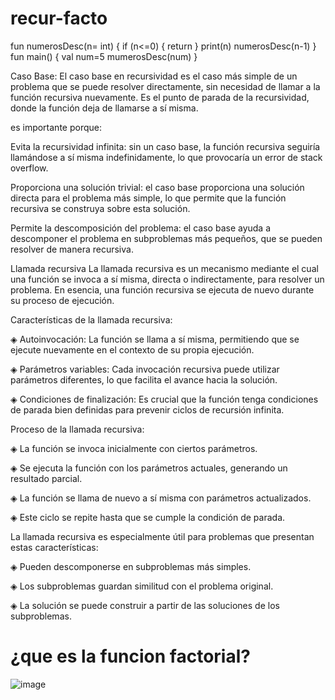 # recur-facto

fun numerosDesc(n= int) { if (n<=0) { return } print(n) numerosDesc(n-1) } fun main() { val num=5 mumerosDesc(num) }

Caso Base:
El caso base en recursividad es el caso más simple de un problema que se puede resolver directamente, sin necesidad de llamar a la función recursiva nuevamente. Es el punto de parada de la recursividad, donde la función deja de llamarse a sí misma.

es importante porque:

Evita la recursividad infinita: sin un caso base, la función recursiva seguiría llamándose a sí misma indefinidamente, lo que provocaría un error de stack overflow.

Proporciona una solución trivial: el caso base proporciona una solución directa para el problema más simple, lo que permite que la función recursiva se construya sobre esta solución.

Permite la descomposición del problema: el caso base ayuda a descomponer el problema en subproblemas más pequeños, que se pueden resolver de manera recursiva.

Llamada recursiva
La llamada recursiva es un mecanismo mediante el cual una función se invoca a sí misma, directa o indirectamente, para resolver un problema. En esencia, una función recursiva se ejecuta de nuevo durante su proceso de ejecución.

Características de la llamada recursiva:

◈ Autoinvocación: La función se llama a sí misma, permitiendo que se ejecute nuevamente en el contexto de su propia ejecución.

◈ Parámetros variables: Cada invocación recursiva puede utilizar parámetros diferentes, lo que facilita el avance hacia la solución.

◈ Condiciones de finalización: Es crucial que la función tenga condiciones de parada bien definidas para prevenir ciclos de recursión infinita.

Proceso de la llamada recursiva:

◈ La función se invoca inicialmente con ciertos parámetros.

◈ Se ejecuta la función con los parámetros actuales, generando un resultado parcial.

◈ La función se llama de nuevo a sí misma con parámetros actualizados.

◈ Este ciclo se repite hasta que se cumple la condición de parada.

La llamada recursiva es especialmente útil para problemas que presentan estas características:

◈ Pueden descomponerse en subproblemas más simples.

◈ Los subproblemas guardan similitud con el problema original.

◈ La solución se puede construir a partir de las soluciones de los subproblemas.

# ¿que es la funcion factorial?

![image](https://github.com/user-attachments/assets/bfe5d31b-bbc6-42f7-b946-a2f832c4e6c6)

